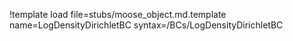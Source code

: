 !template load file=stubs/moose_object.md.template name=LogDensityDirichletBC syntax=/BCs/LogDensityDirichletBC